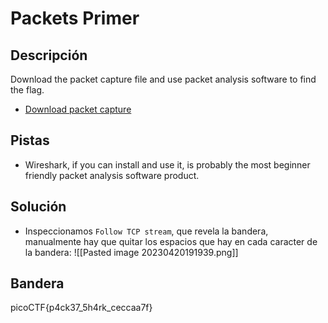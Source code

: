 # Packets Primer



## Descripción
Download the packet capture file and use packet analysis software to find the flag.

-   [Download packet capture](https://artifacts.picoctf.net/c/194/network-dump.flag.pcap)

## Pistas
- Wireshark, if you can install and use it, is probably the most beginner friendly packet analysis software product.

## Solución

- Inspeccionamos `Follow TCP stream`, que revela la bandera, manualmente hay que quitar los espacios que hay en cada caracter de la bandera:
![[Pasted image 20230420191939.png]]

## Bandera
picoCTF{p4ck37_5h4rk_ceccaa7f}



